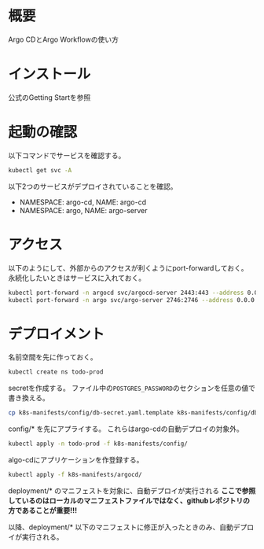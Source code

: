 # 概要
Argo CDとArgo Workflowの使い方


# インストール
公式のGetting Startを参照


# 起動の確認
以下コマンドでサービスを確認する。

```sh
kubectl get svc -A
```

以下2つのサービスがデプロイされていることを確認。
- NAMESPACE: argo-cd, NAME: argo-cd
- NAMESPACE: argo, NAME: argo-server



# アクセス
以下のようにして、外部からのアクセスが利くようにport-forwardしておく。
永続化したいときはサービスに入れておく。
```sh
kubectl port-forward -n argocd svc/argocd-server 2443:443 --address 0.0.0.0
kubectl port-forward -n argo svc/argo-server 2746:2746 --address 0.0.0.0
```


# デプロイメント
名前空間を先に作っておく。
```sh
kubectl create ns todo-prod
```

secretを作成する。
ファイル中の`POSTGRES_PASSWORD`のセクションを任意の値で書き換える。
```sh
cp k8s-manifests/config/db-secret.yaml.template k8s-manifests/config/db-secret.yaml
```

config/* を先にアプライする。
これらはargo-cdの自動デプロイの対象外。
```sh
kubectl apply -n todo-prod -f k8s-manifests/config/
```

algo-cdにアプリケーションを作登録する。
```sh
kubectl apply -f k8s-manifests/argocd/ 
```
deployment/* のマニフェストを対象に、自動デプロイが実行される
**ここで参照しているのはローカルのマニフェストファイルではなく、githubレポジトリの方であることが重要!!!**


以降、deployment/* 以下のマニフェストに修正が入ったときのみ、自動デプロイが実行される。
